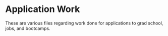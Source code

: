 # Application Work
These are various files regarding work done for applications to grad school, jobs, and bootcamps. 
